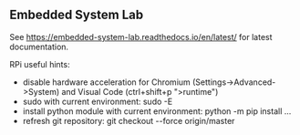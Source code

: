 ## Embedded System Lab

See https://embedded-system-lab.readthedocs.io/en/latest/ for latest documentation.

RPi useful hints:
 - disable hardware acceleration for Chromium (Settings->Advanced->System) and Visual Code (ctrl+shift+p ">runtime")
 - sudo with current environment: sudo -E
 - install python module with current environment: python -m pip install ...
 - refresh git repository: git checkout --force origin/master
